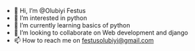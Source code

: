 - 👋 Hi, I’m @Olubiyi Festus 
- 👀 I’m interested in python 
- 🌱 I’m currently learning basics of python 
- 💞️ I’m looking to collaborate on Web development and django
- 📫 How to reach me on festusolubiyi@gmail.com 

<!---
Firstus4/Firstus4 is a ✨ special ✨ repository because its `README.md` (this file) appears on your GitHub profile.
You can click the Preview link to take a look at your changes.
--->
